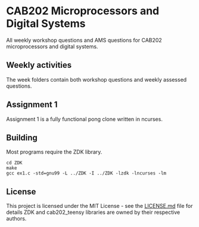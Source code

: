 # CAB202 Microprocessors and Digital Systems
All weekly workshop questions and AMS questions for CAB202 microprocessors and digital systems.

## Weekly activities
The week folders contain both workshop questions and weekly assessed questions.

## Assignment 1
Assignment 1 is a fully functional pong clone written in ncurses.

## Building
Most programs require the ZDK library.
```
cd ZDK
make
gcc ex1.c -std=gnu99 -L ../ZDK -I ../ZDK -lzdk -lncurses -lm 
```
## License

This project is licensed under the MIT License - see the [LICENSE.md](LICENSE.md) file for details
ZDK and cab202_teensy libraries are owned by their respective authors.
